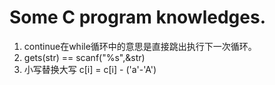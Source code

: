 # Some C program knowledges.

1. continue在while循环中的意思是直接跳出执行下一次循环。
2. gets(str) == scanf("%s",&str)
3. 小写替换大写 c[i] = c[i] - ('a'-'A')